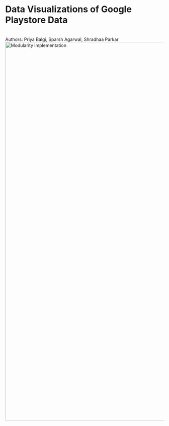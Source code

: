

# Data Visualizations of Google Playstore Data


<br>
Authors: Priya Balgi, Sparsh Agarwal, Shradhaa Parkar

<img align ="center" src="https://user-images.githubusercontent.com/43070131/56471231-af522d80-6415-11e9-925e-5b4926c33ddf.jpg" alt="Modularity implementation" width="1200"> 




